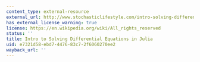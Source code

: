 ```yaml
---
content_type: external-resource
external_url: http://www.stochasticlifestyle.com/intro-solving-differential-equations-julia/
has_external_license_warning: true
license: https://en.wikipedia.org/wiki/All_rights_reserved
status: ''
title: Intro to Solving Differential Equations in Julia
uid: e7321d58-ebd7-4476-83c7-2f6060270ee2
wayback_url: ''
---
```

